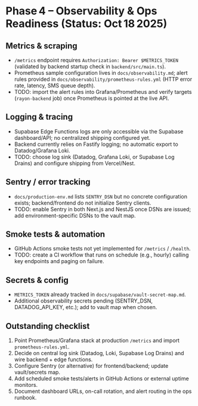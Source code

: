 # Phase 4 – Observability & Ops Readiness (Status: Oct 18 2025)

## Metrics & scraping
- `/metrics` endpoint requires `Authorization: Bearer $METRICS_TOKEN` (validated by backend startup check in `backend/src/main.ts`).
- Prometheus sample configuration lives in `docs/observability.md`; alert rules provided in `docs/observability/prometheus-rules.yml` (HTTP error rate, latency, SMS queue depth).
- TODO: import the alert rules into Grafana/Prometheus and verify targets (`rayon-backend` job) once Prometheus is pointed at the live API.

## Logging & tracing
- Supabase Edge Functions logs are only accessible via the Supabase dashboard/API; no centralized shipping configured yet.
- Backend currently relies on Fastify logging; no automatic export to Datadog/Grafana Loki.
- TODO: choose log sink (Datadog, Grafana Loki, or Supabase Log Drains) and configure shipping from Vercel/Nest.

## Sentry / error tracking
- `docs/production-env.md` lists `SENTRY_DSN` but no concrete configuration exists; backend/frontend do not initialize Sentry clients.
- TODO: enable Sentry in both Next.js and NestJS once DSNs are issued; add environment-specific DSNs to the vault map.

## Smoke tests & automation
- GitHub Actions smoke tests not yet implemented for `/metrics` / `/health`.
- TODO: create a CI workflow that runs on schedule (e.g., hourly) calling key endpoints and paging on failure.

## Secrets & config
- `METRICS_TOKEN` already tracked in `docs/supabase/vault-secret-map.md`.
- Additional observability secrets pending (SENTRY_DSN, DATADOG_API_KEY, etc.); add to vault map when chosen.

## Outstanding checklist
1. Point Prometheus/Grafana stack at production `/metrics` and import `prometheus-rules.yml`.
2. Decide on central log sink (Datadog, Loki, Supabase Log Drains) and wire backend + edge functions.
3. Configure Sentry (or alternative) for frontend/backend; update vault/secrets map.
4. Add scheduled smoke tests/alerts in GitHub Actions or external uptime monitors.
5. Document dashboard URLs, on-call rotation, and alert routing in the ops runbook.
